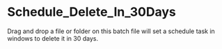 # Schedule_Delete_In_30Days
Drag and drop a file or folder on this batch file will set a schedule task in windows to delete it in 30 days.
